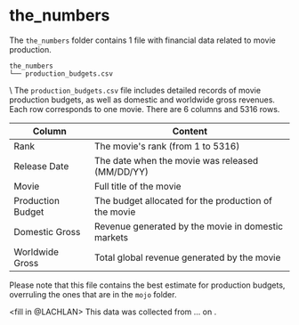 # the_numbers

The `the_numbers` folder contains 1 file with financial data related to movie production. 

```
the_numbers
└── production_budgets.csv
```
\\
The `production_budgets.csv` file includes detailed records of movie production budgets, as well as domestic and worldwide gross revenues. Each row corresponds to one movie. There are 6 columns and 5316 rows.

| Column           | Content                                                   |
|------------------|-----------------------------------------------------------|
| Rank             | The movie's rank (from 1 to 5316)                         |
| Release Date     | The date when the movie was released (MM/DD/YY)           |
| Movie            | Full title of the movie                                   |
| Production Budget| The budget allocated for the production of the movie      |
| Domestic Gross   | Revenue generated by the movie in domestic markets        |
| Worldwide Gross  | Total global revenue generated by the movie               |

Please note that this file contains the best estimate for production budgets, overruling the ones that are in the `mojo` folder.

<fill in @LACHLAN>
This data was collected from ... <link> on <date>.